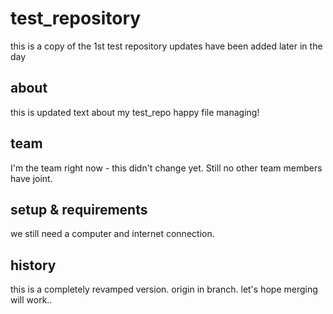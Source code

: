 # test_repository
this is a copy of the 1st test repository
updates have been added later in the day

## about
this is updated text about my test_repo
happy file managing!

## team
I'm the team right now - this didn't change yet.
Still no other team members have joint.


## setup & requirements
we still need a computer and internet connection.


## history
this is a completely revamped version. origin in branch. let's hope merging will work..
